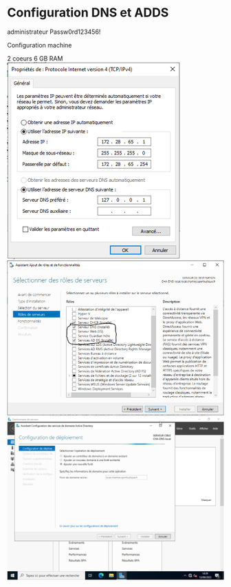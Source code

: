 # Configuration DNS et ADDS

administrateur Passw0rd123456!

Configuration machine

2 coeurs
6 GB RAM
![Configuration du poste](./img/DNS/config_ip.png)
![Ajout du rôle DNS et AD DS](./img/DNS/ajout_role_dns.png)
![Nouveau domaine](./img/DNS/ajout_DNS.png)